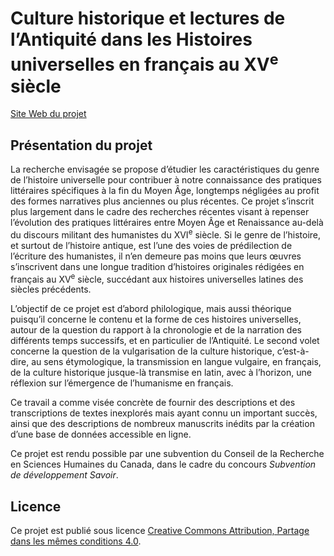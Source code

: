# Culture historique et lectures de l’Antiquité dans les Histoires universelles en français au XV<sup>e</sup> siècle

[Site Web du projet](http://hu15.github.io/histoires-universelles-xv/index.xhtml)

## Présentation du projet

La recherche envisagée se propose d’étudier les caractéristiques du genre de l’histoire universelle pour contribuer à notre connaissance des pratiques littéraires spécifiques à la fin du Moyen Âge, longtemps négligées au profit des formes narratives plus anciennes ou plus récentes. Ce projet s’inscrit plus largement dans le cadre des recherches récentes visant à repenser l’évolution des pratiques littéraires entre Moyen Âge et Renaissance au-delà du discours militant des humanistes du XVI<sup>e</sup> siècle. Si le genre de l’histoire, et surtout de l’histoire antique, est l’une des voies de prédilection de l’écriture des humanistes, il n’en demeure pas moins que leurs œuvres s’inscrivent dans une longue tradition d’histoires originales rédigées en français au XV<sup>e</sup> siècle, succédant aux histoires universelles latines des siècles précédents.

L’objectif de ce projet est d’abord philologique, mais aussi théorique puisqu’il concerne le contenu et la forme de ces histoires universelles, autour de la question du rapport à la chronologie et de la narration des différents temps successifs, et en particulier de l’Antiquité. Le second volet concerne la question de la vulgarisation de la culture historique, c’est-à-dire, au sens étymologique, la transmission en langue vulgaire, en français, de la culture historique jusque-là transmise en latin, avec à l’horizon, une réflexion sur l’émergence de l’humanisme en français.

Ce travail a comme visée concrète de fournir des descriptions et des transcriptions de textes inexplorés mais ayant connu un important succès, ainsi que des descriptions de nombreux manuscrits inédits par la création d’une base de données accessible en ligne.

Ce projet est rendu possible par une subvention du Conseil de la Recherche en Sciences Humaines du Canada, dans le cadre du concours *Subvention de développement Savoir*.

## Licence

Ce projet est publié sous licence [Creative Commons Attribution, Partage dans les mêmes conditions 4.0](http://creativecommons.org/licenses/by-sa/4.0/deed.fr).
